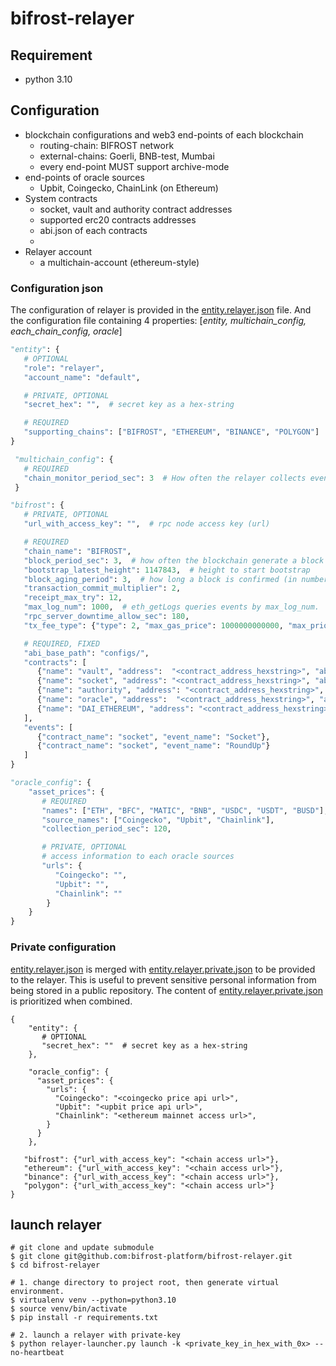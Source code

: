 # bifrost-relayer

## Requirement
 - python 3.10

## Configuration
 - blockchain configurations and web3 end-points of each blockchain
   - routing-chain: BIFROST network
   - external-chains: Goerli, BNB-test, Mumbai
   - every end-point MUST support archive-mode
 - end-points of oracle sources
   - Upbit, Coingecko, ChainLink (on Ethereum)
 - System contracts
   - socket, vault and authority contract addresses
   - supported erc20 contracts addresses
   - abi.json of each contracts
   -
 - Relayer account
   - a multichain-account (ethereum-style)

### Configuration json
The configuration of relayer is provided in the [entity.relayer.json](configs/entity.relayer.json) file.
And the configuration file containing 4 properties: [_entity, multichain_config, each_chain_config, oracle_]

```python
"entity": {
   # OPTIONAL
   "role": "relayer",
   "account_name": "default",

   # PRIVATE, OPTIONAL
   "secret_hex": "",  # secret key as a hex-string

   # REQUIRED
   "supporting_chains": ["BIFROST", "ETHEREUM", "BINANCE", "POLYGON"]  # capitalized chain names
}
```
```python
 "multichain_config": {
   # REQUIRED
   "chain_monitor_period_sec": 3  # How often the relayer collects events from every chains
 }
```
```python
"bifrost": {
   # PRIVATE, OPTIONAL
   "url_with_access_key": "",  # rpc node access key (url)

   # REQUIRED
   "chain_name": "BIFROST",
   "block_period_sec": 3,  # how often the blockchain generate a block
   "bootstrap_latest_height": 1147843,  # height to start bootstrap
   "block_aging_period": 3,  # how long a block is confirmed (in number of blocks).
   "transaction_commit_multiplier": 2,
   "receipt_max_try": 12,
   "max_log_num": 1000,  # eth_getLogs queries events by max_log_num.
   "rpc_server_downtime_allow_sec": 180,
   "tx_fee_type": {"type": 2, "max_gas_price": 1000000000000, "max_priority_price": 2500000000},

   # REQUIRED, FIXED
   "abi_base_path": "configs/",
   "contracts": [
      {"name": "vault", "address":  "<contract_address_hexstring>", "abi_file": "<abi_file_name>"},
      {"name": "socket", "address": "<contract_address_hexstring>", "abi_file": "<abi_file_name>"},
      {"name": "authority", "address": "<contract_address_hexstring>", "abi_file": "<abi_file_name>"},
      {"name": "oracle", "address":  "<contract_address_hexstring>", "abi_file":  "<abi_file_name>"},
      {"name": "DAI_ETHEREUM", "address": "<contract_address_hexstring>", "abi_file": "<abi_file_name>"}
   ],
   "events": [
      {"contract_name": "socket", "event_name": "Socket"},
      {"contract_name": "socket", "event_name": "RoundUp"}
   ]
}
```
```python
"oracle_config": {
    "asset_prices": {
       # REQUIRED
       "names": ["ETH", "BFC", "MATIC", "BNB", "USDC", "USDT", "BUSD"],
       "source_names": ["Coingecko", "Upbit", "Chainlink"],
       "collection_period_sec": 120,

       # PRIVATE, OPTIONAL
       # access information to each oracle sources
       "urls": {
          "Coingecko": "",
          "Upbit": "",
          "Chainlink": ""
        }
    }
}
```

### Private configuration
[entity.relayer.json](configs/entity.relayer.json) is merged with [entity.relayer.private.json](configs/entity.relayer.private.json)
to be provided to the relayer. This is useful to prevent sensitive personal information from being stored in a public repository.
The content of [entity.relayer.private.json](configs/entity.relayer.private.json) is prioritized when combined.
```jsons
{
    "entity": {
       # OPTIONAL
       "secret_hex": ""  # secret key as a hex-string
    },

    "oracle_config": {
      "asset_prices": {
        "urls": {
          "Coingecko": "<coingecko price api url>",
          "Upbit": "<upbit price api url>",
          "Chainlink": "<ethereum mainnet access url>",
        }
      }
    },

   "bifrost": {"url_with_access_key": "<chain access url>"},
   "ethereum": {"url_with_access_key": "<chain access url>"},
   "binance": {"url_with_access_key": "<chain access url>"},
   "polygon": {"url_with_access_key": "<chain access url>"}
}

```

## launch relayer
```shell
# git clone and update submodule
$ git clone git@github.com:bifrost-platform/bifrost-relayer.git
$ cd bifrost-relayer

# 1. change directory to project root, then generate virtual environment.
$ virtualenv venv --python=python3.10
$ source venv/bin/activate
$ pip install -r requirements.txt

# 2. launch a relayer with private-key
$ python relayer-launcher.py launch -k <private_key_in_hex_with_0x> --no-heartbeat
```

